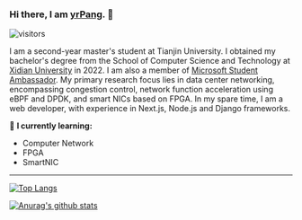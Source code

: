 ### Hi there, I am [yrPang](https://blog.yrpang.com). 👋

 ![visitors](https://visitor-badge.laobi.icu/badge?page_id=yrpang.yrpang)

I am a second-year master's student at Tianjin University. I obtained my bachelor's degree from the School of Computer Science and Technology at [Xidian University](https://en.xidian.edu.cn/) in 2022. I am also a member of [Microsoft Student Ambassador](https://studentambassadors.microsoft.com/zh-CN/profile/46705). My primary research focus lies in data center networking, encompassing congestion control, network function acceleration using eBPF and DPDK, and smart NICs based on FPGA. In my spare time, I am a web developer, with experience in Next.js, Node.js and Django frameworks.

🌱 **I currently learning:**

- Computer Network
- FPGA
- SmartNIC

----
[![Top Langs](https://github-readme-stats.vercel.app/api/top-langs/?username=yrpang&layout=compact)](https://github.com/anuraghazra/github-readme-stats)

[![Anurag's github stats](https://github-readme-stats.vercel.app/api?username=yrpang&show_icons=true&count_private=true)](https://github.com/anuraghazra/github-readme-stats)

<!--
**yrpang/yrpang** is a ✨ _special_ ✨ repository because its `README.md` (this file) appears on your GitHub profile.

Here are some ideas to get you started:

- 🔭 I’m currently working on ...
- 🌱 I’m currently learning ...
- 👯 I’m looking to collaborate on ...
- 🤔 I’m looking for help with ...
- 💬 Ask me about ...
- 📫 How to reach me: ...
- 😄 Pronouns: ...
- ⚡ Fun fact: ...
-->
